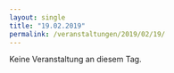 ```yaml
---
layout: single
title: "19.02.2019"
permalink: /veranstaltungen/2019/02/19/
---
```


Keine Veranstaltung an diesem Tag.

